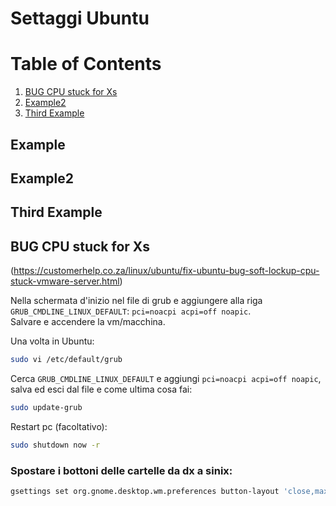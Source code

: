 # Settaggi Ubuntu

# Table of Contents
1. [BUG CPU stuck for Xs](#bug-cpu-stuck-for-xs)
2. [Example2](#example2)
3. [Third Example](#third-example)

## Example
## Example2
## Third Example

## BUG CPU stuck for Xs

(https://customerhelp.co.za/linux/ubuntu/fix-ubuntu-bug-soft-lockup-cpu-stuck-vmware-server.html)

Nella schermata d'inizio nel file di grub e aggiungere alla riga `GRUB_CMDLINE_LINUX_DEFAULT`: `pci=noacpi acpi=off noapic`.  
Salvare e accendere la vm/macchina.

Una volta in Ubuntu:
```sh
sudo vi /etc/default/grub
```
Cerca `GRUB_CMDLINE_LINUX_DEFAULT` e aggiungi `pci=noacpi acpi=off noapic`, salva ed esci dal file e come ultima cosa fai:
```sh
sudo update-grub
```
 
Restart pc (facoltativo):
```sh
sudo shutdown now -r  
```
  
### Spostare i bottoni delle cartelle da dx a sinix:
```sh
gsettings set org.gnome.desktop.wm.preferences button-layout 'close,maximize,minimize:menu'
```

